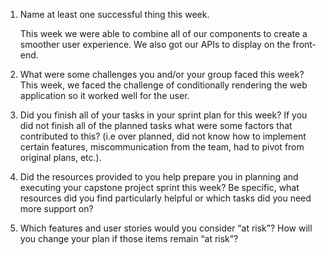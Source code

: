 1. Name at least one successful thing this week.

   This week we were able to combine all of our components to create a smoother user experience. We also got our APIs to display on the front-end. 
2. What were some challenges you and/or your group faced this week?
   This week, we faced the challenge of conditionally rendering the web application so it worked well for the user. 
4. Did you finish all of your tasks in your sprint plan for this week? If you did not finish all of the planned tasks what were some factors that contributed to this? (i.e over planned, did not know how to implement certain features, miscommunication from the team, had to pivot from original plans, etc.).
5. Did the resources provided to you help prepare you in planning and executing your capstone project sprint this week? Be specific, what resources did you find particularly helpful or which tasks did you need more support on?
6. Which features and user stories would you consider “at risk”? How will you change your plan if those items remain “at risk”?

